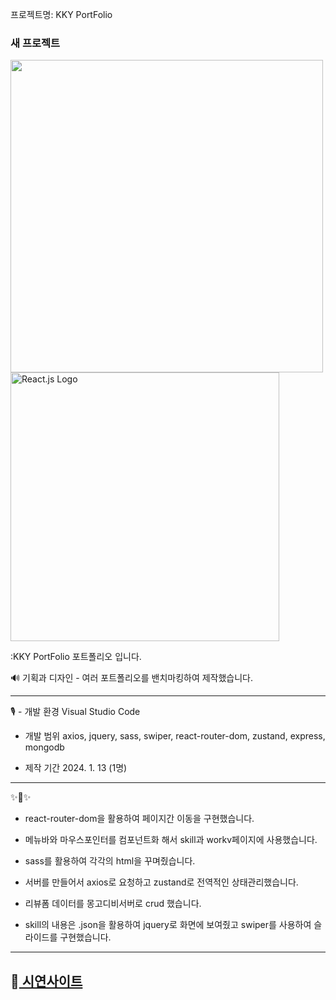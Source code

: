 프로젝트명: KKY PortFolio


### 새 프로젝트
 

<img src="https://github.com/repeat0105/pofolfront/assets/142207038/48a05eeb-c3ea-494b-9456-e1f73235987d" width="500" height="auto">
<img src="https://images.velog.io/images/ohwani/post/fbec6b50-1a23-44f6-8fbd-4014c441bd15/react_logo.png" alt="React.js Logo" width="430" height="auto">

:KKY PortFolio 포트폴리오 입니다.

🔊 
기획과 디자인 - 여러 포트폴리오를 밴치마킹하여 제작했습니다.

-------------

 🎙️ - 개발 환경
      Visual Studio Code

   - 개발 범위
     axios, jquery, sass, swiper, react-router-dom, zustand, express, mongodb
 
   - 제작 기간
     2024. 1. 13 (1명)

-------------
✨🎺✨

- react-router-dom을 활용하여 페이지간 이동을 구현했습니다. 

- 메뉴바와 마우스포인터를 컴포넌트화 해서 skill과 workv페이지에 사용했습니다.

- sass를 활용하여 각각의 html을 꾸며줬습니다. 

- 서버를 만들어서 axios로 요청하고 zustand로 전역적인 상태관리했습니다.

- 리뷰폼 데이터를 몽고디비서버로 crud 했습니다.

- skill의 내용은 .json을 활용하여 jquery로 화면에 보여줬고 swiper를 사용하여 슬라이드를 구현했습니다.

-------------
## 📢<a href="https://pofolfront-opal.vercel.app/"> 시연사이트 <a/> 

